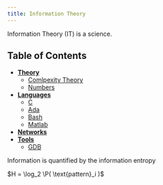 ```yaml
---
title: Information Theory
---
```


Information Theory (IT) is a science.

## Table of Contents
* [**Theory**](theory.html)
	* [Comlpexity Theory](complexity-theory.html)
	* [Numbers](numbers.html)
* [**Languages**](language.html)
	* [C](c.html)
	* [Ada](ada.html)
	* [Bash](bash.html)
	* [Matlab](matlab.html)
* [**Networks**](network.html)
* [**Tools**](tool.html)
	* [GDB](gdb.html)

Information is quantified by the information entropy

$H = \log_2 \P( \text{pattern}_i )$
